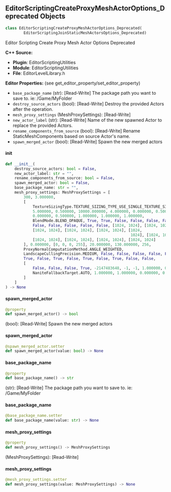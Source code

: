 ## EditorScriptingCreateProxyMeshActorOptions_Deprecated Objects

```python
class EditorScriptingCreateProxyMeshActorOptions_Deprecated(
        EditorScriptingJoinStaticMeshActorsOptions_Deprecated)
```

Editor Scripting Create Proxy Mesh Actor Options Deprecated

**C++ Source:**

- **Plugin**: EditorScriptingUtilities
- **Module**: EditorScriptingUtilities
- **File**: EditorLevelLibrary.h

**Editor Properties:** (see get_editor_property/set_editor_property)

- ``base_package_name`` (str):  [Read-Write] The package path you want to save to. ie: /Game/MyFolder
- ``destroy_source_actors`` (bool):  [Read-Write] Destroy the provided Actors after the operation.
- ``mesh_proxy_settings`` (MeshProxySettings):  [Read-Write]
- ``new_actor_label`` (str):  [Read-Write] Name of the new spawned Actor to replace the provided Actors.
- ``rename_components_from_source`` (bool):  [Read-Write] Rename StaticMeshComponents based on source Actor's name.
- ``spawn_merged_actor`` (bool):  [Read-Write] Spawn the new merged actors

<a id="unreal.EditorScriptingCreateProxyMeshActorOptions_Deprecated.__init__"></a>

#### __init__

```python
def __init__(
    destroy_source_actors: bool = False,
    new_actor_label: str = "",
    rename_components_from_source: bool = False,
    spawn_merged_actor: bool = False,
    base_package_name: str = "",
    mesh_proxy_settings: MeshProxySettings = [
        300, 3.000000,
        [
            TextureSizingType.TEXTURE_SIZING_TYPE_USE_SINGLE_TEXTURE_SIZE,
            5.000000, 0.500000, 10000.000000, 4.000000, 0.000000, 0.500000,
            0.000000, 0.500000, 1.000000, 1.000000, 1.000000,
            BlendMode.BLEND_OPAQUE, True, True, False, False, False, False,
            False, False, False, False, False, [1024, 1024], [1024, 1024],
            [1024, 1024], [1024, 1024], [1024, 1024], [1024,
                                                       1024], [1024, 1024],
            [1024, 1024], [1024, 1024], [1024, 1024], [1024, 1024]
        ], 0.000000, [0, 0, 0, 255], 20.000000, 130.000000, 256,
        ProxyNormalComputationMethod.ANGLE_WEIGHTED,
        LandscapeCullingPrecision.MEDIUM, False, False, False, False, False,
        True, False, True, False, True, False, True, False, False,
        [
            False, False, False, True, -2147483648, -1, -1, 1.000000, 0.000000,
            NaniteFallbackTarget.AUTO, 1.000000, 1.000000, 0.000000, 0
        ]
    ]
) -> None
```

<a id="unreal.EditorScriptingCreateProxyMeshActorOptions_Deprecated.spawn_merged_actor"></a>

#### spawn_merged_actor

```python
@property
def spawn_merged_actor() -> bool
```

(bool):  [Read-Write] Spawn the new merged actors

<a id="unreal.EditorScriptingCreateProxyMeshActorOptions_Deprecated.spawn_merged_actor"></a>

#### spawn_merged_actor

```python
@spawn_merged_actor.setter
def spawn_merged_actor(value: bool) -> None
```

<a id="unreal.EditorScriptingCreateProxyMeshActorOptions_Deprecated.base_package_name"></a>

#### base_package_name

```python
@property
def base_package_name() -> str
```

(str):  [Read-Write] The package path you want to save to. ie: /Game/MyFolder

<a id="unreal.EditorScriptingCreateProxyMeshActorOptions_Deprecated.base_package_name"></a>

#### base_package_name

```python
@base_package_name.setter
def base_package_name(value: str) -> None
```

<a id="unreal.EditorScriptingCreateProxyMeshActorOptions_Deprecated.mesh_proxy_settings"></a>

#### mesh_proxy_settings

```python
@property
def mesh_proxy_settings() -> MeshProxySettings
```

(MeshProxySettings):  [Read-Write]

<a id="unreal.EditorScriptingCreateProxyMeshActorOptions_Deprecated.mesh_proxy_settings"></a>

#### mesh_proxy_settings

```python
@mesh_proxy_settings.setter
def mesh_proxy_settings(value: MeshProxySettings) -> None
```

<a id="unreal.EditorScriptingMeshReductionSettings_Deprecated"></a>